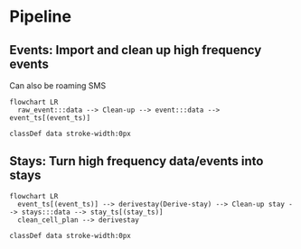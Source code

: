 # Pipeline

## Events: Import and clean up high frequency events

Can also be roaming SMS

```mermaid
flowchart LR
  raw_event:::data --> Clean-up --> event:::data --> event_ts[(event_ts)]

classDef data stroke-width:0px
```

## Stays: Turn high frequency data/events into stays


```mermaid
flowchart LR
  event_ts[(event_ts)] --> derivestay(Derive-stay) --> Clean-up stay --> stays:::data --> stay_ts[(stay_ts)]
  clean_cell_plan --> derivestay

classDef data stroke-width:0px
```
